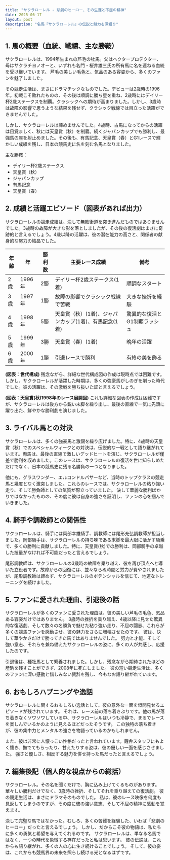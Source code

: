 ```yaml
---
title: "サクラローレル - 悲劇のヒーロー、その生涯と不屈の精神"
date: 2025-06-17
layout: post
description: "名馬『サクラローレル』の伝説と魅力を深堀り"
---
```


## 1. 馬の概要（血統、戦績、主な勝鞍）

サクラローレルは、1994年生まれの芦毛の牡馬。父はヘクタープロテクター、母はサクラチヨノオーと、いずれも名門・桜井雄三氏の所有馬に名を連ねる血統を受け継いでいます。  芦毛の美しい毛色と、気品のある容姿から、多くのファンを魅了しました。

その競走生活は、まさにドラマチックなものでした。デビューは2歳時の1996年。初戦こそ敗れたものの、その後は順調に勝ち星を重ね、2歳時にはデイリー杯2歳ステークスを制覇。クラシックへの期待が高まりました。しかし、3歳時は故障の影響で思うような結果を残せず、クラシック戦線では目立った活躍ができませんでした。

しかし、サクラローレルは諦めませんでした。4歳時、古馬になってからの活躍は目覚ましく、秋には天皇賞（秋）を制覇。続くジャパンカップでも勝利し、最強馬の座を射止めました。その後も、有馬記念、天皇賞（春）とG1レースで輝かしい成績を残し、日本の競馬史に名を刻む名馬となりました。

主な勝鞍：

* デイリー杯2歳ステークス
* 天皇賞（秋）
* ジャパンカップ
* 有馬記念
* 天皇賞（春）


## 2. 成績と活躍エピソード（図表があれば出力）

サクラローレルの競走成績は、決して無敗街道を突き進んだものではありませんでした。3歳時の故障が大きな影を落としましたが、その後の復活劇はまさに奇跡的と言えるでしょう。4歳以降の活躍は、彼の潜在能力の高さと、関係者の献身的な努力の結晶でした。

| 年齢 | 年 | 勝利数 | 主要レース成績 | 備考 |
|---|---|---|---|---|
| 2歳 | 1996年 | 2勝 | デイリー杯2歳ステークス(1着) | 順調なスタート |
| 3歳 | 1997年 | 1勝 | 故障の影響でクラシック戦線で苦戦 | 大きな挫折を経験 |
| 4歳 | 1998年 | 5勝 | 天皇賞（秋）(1着)、ジャパンカップ(1着)、有馬記念(1着) | 驚異的な復活とG1制覇ラッシュ |
| 5歳 | 1999年 | 3勝 | 天皇賞（春）(1着) |  晩年の活躍 |
| 6歳 | 2000年 | 1勝 |  引退レースで勝利 |  有終の美を飾る |


**(図表：世代構成)**  残念ながら、詳細な世代構成図の作成は現時点では困難です。しかし、サクラローレルが活躍した時期は、多くの強豪馬がしのぎを削った時代でした。彼の活躍は、その激戦を勝ち抜いた証と言えるでしょう。


**(図表：天皇賞(秋)1998年のレース展開図)**  これも詳細な図表の作成は困難ですが、サクラローレルは後方から鋭い末脚を繰り出し、最後の直線で一気に先頭に躍り出た、鮮やかな勝利劇を演じました。


## 3. ライバル馬との対決

サクラローレルは、多くの強豪馬と激闘を繰り広げました。特に、4歳時の天皇賞（秋）でのスペシャルウィークとの対決は、伝説的な一戦として語り継がれています。両馬は、最後の直線で激しいデッドヒートを演じ、サクラローレルが僅差で勝利を収めました。このレースは、サクラローレルの復活を世に知らしめただけでなく、日本の競馬史に残る名勝負の一つとなりました。


他にも、グラスワンダー、エルコンドルパサーなど、当時のトップクラスの競走馬と幾度となく激突しました。これらのレースでは、サクラローレルの粘り強い走り、そして勝負師としての気質が際立っていました。  決して華麗な勝利ばかりではなかったものの、その度に彼は自身の強さを証明し、ファンの心を掴んでいきました。


## 4. 騎手や調教師との関係性

サクラローレルは、騎手には岡部幸雄騎手、調教師には尾形充弘調教師が担当しました。岡部騎手は、サクラローレルの持ち味である末脚を最大限に活かす騎乗で、多くの勝利に貢献しました。特に、天皇賞(秋)での勝利は、岡部騎手の卓越した技量がなければ不可能だったと言えるでしょう。

尾形調教師は、サクラローレルの3歳時の故障を乗り越え、彼を再び頂点へと導いた立役者です。故障からの回復には、並々ならぬ時間と労力が費やされましたが、尾形調教師は諦めず、サクラローレルのポテンシャルを信じて、地道なトレーニングを続けました。


## 5. ファンに愛された理由、引退後の話

サクラローレルが多くのファンに愛された理由は、彼の美しい芦毛の毛色、気品ある容姿だけではありません。  3歳時の挫折を乗り越え、4歳以降に見せた驚異的な復活劇、そして数々の名勝負で魅せた粘り強い走り、不屈の闘志、これらが多くの競馬ファンを感動させ、彼の魅力をさらに増幅させたのです。  彼は、決して華やかさだけで勝ってきた馬ではありませんでした。  努力と才能、そして強い意志、それらを兼ね備えたサクラローレルの姿に、多くの人が共感し、応援したのです。

引退後は、種牡馬として繋養されました。しかし、残念ながら期待されたほどの産駒を残すことができず、2008年に死亡しました。  彼の短い競走生活は、多くのファンに深い感動と惜しみない賛辞を残し、今もなお語り継がれています。


## 6. おもしろハプニングや逸話

サクラローレルに関するおもしろい逸話として、彼の意外な一面を垣間見せるエピソードが残されています。  それは、レース前の落ち着きぶりです。他の馬が落ち着きなくソワソワしている中、サクラローレルはいつも冷静で、まるでレースを楽しんでいるかのように見えるほどだったそうです。  この独特の落ち着きが、彼の集中力とメンタルの強さを物語っているのかもしれません。


また、彼は非常に人懐っこい性格だったと言われています。厩舎スタッフにもよく懐き、撫でてもらったり、甘えたりする姿は、彼の優しい一面を感じさせました。  強さと優しさ、相反する魅力を併せ持った馬だったと言えるでしょう。


## 7. 編集後記（個人的な視点からの総括）

サクラローレル。その名を聞くだけで、胸に込み上げてくるものがあります。  華々しい勝利だけでなく、3歳時の挫折、そしてそれを乗り越えての復活劇。  彼の競走生活は、まさにドラマそのものでした。  私は、彼のレース映像を何度も見返してしまうのですが、その度に彼の強い意志、そして不屈の精神に感動を覚えます。


決して完璧な馬ではなかった。むしろ、多くの苦難を経験した、いわば「悲劇のヒーロー」だったと言えるでしょう。  しかし、だからこそ彼の物語は、私たちに多くの勇気と希望を与えてくれるのです。  サクラローレルは、単なる名馬ではなく、一つの時代を象徴する存在だったと私は思います。  彼の伝説は、これからも語り継がれ、多くの人の心に生き続けることでしょう。  そして、彼の姿は、これからも競馬界の未来を照らし続ける光となるはずです。
